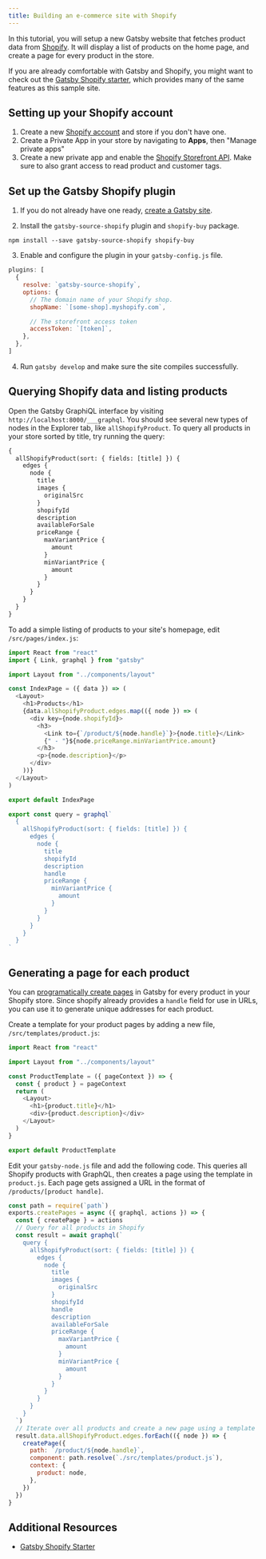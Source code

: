 ```yaml
---
title: Building an e-commerce site with Shopify
---
```


In this tutorial, you will setup a new Gatsby website that fetches product data from [Shopify](https://www.shopify.com). It will display a list of products on the home page, and create a page for every product in the store.

If you are already comfortable with Gatsby and Shopify, you might want to check out the [Gatsby Shopify starter](https://www.gatsbyjs.org/starters/AlexanderProd/gatsby-shopify-starter/), which provides many of the same features as this sample site.

## Setting up your Shopify account

1. Create a new [Shopify account](https://www.shopify.com) and store if you don't have one.
2. Create a Private App in your store by navigating to **Apps**, then "Manage private apps"
3. Create a new private app and enable the [Shopify Storefront API](https://help.shopify.com/en/api/storefront-api). Make sure to also grant access to read product and customer tags.

## Set up the Gatsby Shopify plugin

1. If you do not already have one ready, [create a Gatsby site](https://www.gatsbyjs.org/docs/quick-start).

2. Install the `gatsby-source-shopify` plugin and `shopify-buy` package.

```shell
npm install --save gatsby-source-shopify shopify-buy
```

3. Enable and configure the plugin in your `gatsby-config.js` file.

```javascript:title=/gatsby-config.js
plugins: [
  {
    resolve: `gatsby-source-shopify`,
    options: {
      // The domain name of your Shopify shop.
      shopName: `[some-shop].myshopify.com`,

      // The storefront access token
      accessToken: `[token]`,
    },
  },
]
```

4. Run `gatsby develop` and make sure the site compiles successfully.

## Querying Shopify data and listing products

Open the Gatsby GraphiQL interface by visiting `http://localhost:8000/___graphql`. You should see several new types of nodes in the Explorer tab, like `allShopifyProduct`. To query all products in your store sorted by title, try running the query:

```graphql
{
  allShopifyProduct(sort: { fields: [title] }) {
    edges {
      node {
        title
        images {
          originalSrc
        }
        shopifyId
        description
        availableForSale
        priceRange {
          maxVariantPrice {
            amount
          }
          minVariantPrice {
            amount
          }
        }
      }
    }
  }
}
```

To add a simple listing of products to your site's homepage, edit `/src/pages/index.js`:

```jsx:title=/src/pages/index.js
import React from "react"
import { Link, graphql } from "gatsby"

import Layout from "../components/layout"

const IndexPage = ({ data }) => (
  <Layout>
    <h1>Products</h1>
    {data.allShopifyProduct.edges.map(({ node }) => (
      <div key={node.shopifyId}>
        <h3>
          <Link to={`/product/${node.handle}`}>{node.title}</Link>
          {" - "}${node.priceRange.minVariantPrice.amount}
        </h3>
        <p>{node.description}</p>
      </div>
    ))}
  </Layout>
)

export default IndexPage

export const query = graphql`
  {
    allShopifyProduct(sort: { fields: [title] }) {
      edges {
        node {
          title
          shopifyId
          description
          handle
          priceRange {
            minVariantPrice {
              amount
            }
          }
        }
      }
    }
  }
`
```

## Generating a page for each product

You can [programatically create pages](/tutorial/part-seven/) in Gatsby for every product in your Shopify store. Since shopify already provides a `handle` field for use in URLs, you can use it to generate unique addresses for each product.

Create a template for your product pages by adding a new file, `/src/templates/product.js`:

```jsx:title=/src/templates/product.js
import React from "react"

import Layout from "../components/layout"

const ProductTemplate = ({ pageContext }) => {
  const { product } = pageContext
  return (
    <Layout>
      <h1>{product.title}</h1>
      <div>{product.description}</div>
    </Layout>
  )
}

export default ProductTemplate
```

Edit your `gatsby-node.js` file and add the following code. This queries all Shopify products with GraphQL, then creates a page using the template in `product.js`. Each page gets assigned a URL in the format of `/products/[product handle]`.

```javascript:title=/gatsby-node.js
const path = require(`path`)
exports.createPages = async ({ graphql, actions }) => {
  const { createPage } = actions
  // Query for all products in Shopify
  const result = await graphql(`
    query {
      allShopifyProduct(sort: { fields: [title] }) {
        edges {
          node {
            title
            images {
              originalSrc
            }
            shopifyId
            handle
            description
            availableForSale
            priceRange {
              maxVariantPrice {
                amount
              }
              minVariantPrice {
                amount
              }
            }
          }
        }
      }
    }
  `)
  // Iterate over all products and create a new page using a template
  result.data.allShopifyProduct.edges.forEach(({ node }) => {
    createPage({
      path: `/product/${node.handle}`,
      component: path.resolve(`./src/templates/product.js`),
      context: {
        product: node,
      },
    })
  })
}
```

## Additional Resources

- [Gatsby Shopify Starter](/starters/AlexanderProd/gatsby-shopify-starter/)
